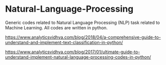 # Natural-Language-Processing
Generic codes related to Natural Language Processing (NLP) task related to Machine Learning.
All codes are written in python.

https://www.analyticsvidhya.com/blog/2018/04/a-comprehensive-guide-to-understand-and-implement-text-classification-in-python/

https://www.analyticsvidhya.com/blog/2017/01/ultimate-guide-to-understand-implement-natural-language-processing-codes-in-python/

